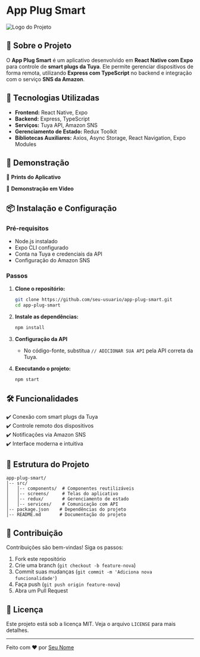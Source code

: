 # App Plug Smart

![Logo do Projeto](https://via.placeholder.com/800x200.png?text=App+Plug+Smart)

## 📌 Sobre o Projeto

O **App Plug Smart** é um aplicativo desenvolvido em **React Native com Expo** para controle de **smart plugs da Tuya**. Ele permite gerenciar dispositivos de forma remota, utilizando **Express com TypeScript** no backend e integração com o serviço **SNS da Amazon**.

## 🚀 Tecnologias Utilizadas

- **Frontend:** React Native, Expo
- **Backend:** Express, TypeScript
- **Serviços:** Tuya API, Amazon SNS
- **Gerenciamento de Estado:** Redux Toolkit
- **Bibliotecas Auxiliares:** Axios, Async Storage, React Navigation, Expo Modules

## 📸 Demonstração

🔹 **Prints do Aplicativo**



🔹 **Demonstração em Vídeo**



## 📦 Instalação e Configuração

### Pré-requisitos
- Node.js instalado
- Expo CLI configurado
- Conta na Tuya e credenciais da API
- Configuração do Amazon SNS

### Passos

1. **Clone o repositório:**
   ```sh
   git clone https://github.com/seu-usuario/app-plug-smart.git
   cd app-plug-smart
   ```

2. **Instale as dependências:**
   ```sh
   npm install
   ```

3. **Configuração da API**
   - No código-fonte, substitua `// ADICIONAR SUA API` pela API correta da Tuya.

4. **Executando o projeto:**
   ```sh
   npm start
   ```

## 🛠 Funcionalidades

✔️ Conexão com smart plugs da Tuya  
✔️ Controle remoto dos dispositivos  
✔️ Notificações via Amazon SNS  
✔️ Interface moderna e intuitiva  

## 📄 Estrutura do Projeto

```plaintext
app-plug-smart/
│-- src/
│   │-- components/  # Componentes reutilizáveis
│   │-- screens/     # Telas do aplicativo
│   │-- redux/       # Gerenciamento de estado
│   │-- services/    # Comunicação com API
│-- package.json    # Dependências do projeto
│-- README.md       # Documentação do projeto
```

## 🤝 Contribuição

Contribuições são bem-vindas! Siga os passos:

1. Fork este repositório
2. Crie uma branch (`git checkout -b feature-nova`)
3. Commit suas mudanças (`git commit -m 'Adiciona nova funcionalidade'`)
4. Faça push (`git push origin feature-nova`)
5. Abra um Pull Request

## 📜 Licença

Este projeto está sob a licença MIT. Veja o arquivo `LICENSE` para mais detalhes.

---
Feito com ❤️ por [Seu Nome](https://github.com/seu-usuario)
